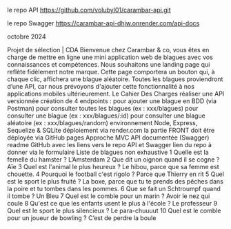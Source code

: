 le repo API 
https://github.com/volubyl01/carambar-api.git

le repo Swagger 
https://carambar-api-dhjw.onrender.com/api-docs

octobre 2024

Projet de sélection | CDA
Bienvenue chez Carambar & co, vous êtes en charge de mettre en ligne une mini application web de blagues avec vos connaissances et compétences.
Nous souhaitons une landing page qui reflète fidèlement notre marque. Cette page comportera un bouton qui, à chaque clic, affichera une blague aléatoire.
Toutes les blagues proviendront d’une API, car nous prévoyons d'ajouter cette fonctionnalité à nos applications mobiles ultérieurement.
Le Cahier Des Charges
réaliser une API versionnée
création de 4 endpoints :
pour ajouter une blague en BDD (via Postman)
pour consulter toutes les blagues (ex : xxx/blagues)
pour consulter une blague (ex : xxx/blagues/:id)
pour consulter une blague aléatoire (ex : xxx/blagues/random)
environnement Node, Express, Sequelize & SQLite
déploiement via render.com
la partie FRONT doit être déployée via GitHub pages
Approche MVC
API documentée (Swagger)
readme GitHub avec les liens vers le repo API et Swagger
lien du repo à donner via le formulaire
Liste de blagues non exhaustive
1 Quelle est la femelle du hamster ?
L’Amsterdam
2 Que dit un oignon quand il se cogne ?
Aïe
3 Quel est l'animal le plus heureux ?
Le hibou, parce que sa femme est chouette.
4 Pourquoi le football c'est rigolo ?
Parce que Thierry en rit
5 Quel est le sport le plus fruité ?
La boxe, parce que tu te prends des pêches dans la poire et tu tombes dans les pommes.
6 Que se fait un Schtroumpf quand il tombe ?
Un Bleu
7 Quel est le comble pour un marin ?
Avoir le nez qui coule
8 Qu'est ce que les enfants usent le plus à l'école ?
Le professeur
9 Quel est le sport le plus silencieux ?
Le para-chuuuut
10 Quel est le comble pour un joueur de bowling ?
C’est de perdre la boule
